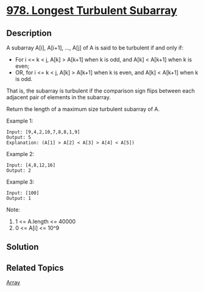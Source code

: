 # [978. Longest Turbulent Subarray](https://leetcode.com/problems/longest-turbulent-subarray)

## Description

A subarray A[i], A[i+1], ..., A[j] of A is said to be turbulent if and only if:

- For i <= k < j, A[k] > A[k+1] when k is odd, and A[k] < A[k+1] when k is even;
- OR, for i <= k < j, A[k] > A[k+1] when k is even, and A[k] < A[k+1] when k is odd.

That is, the subarray is turbulent if the comparison sign flips between each adjacent pair of elements in the subarray.

Return the length of a maximum size turbulent subarray of A.

Example 1:

```
Input: [9,4,2,10,7,8,8,1,9]
Output: 5
Explanation: (A[1] > A[2] < A[3] > A[4] < A[5])
```

Example 2:

```
Input: [4,8,12,16]
Output: 2
```

Example 3:

```
Input: [100]
Output: 1
```

Note:

1. 1 <= A.length <= 40000
2. 0 <= A[i] <= 10^9

## Solution

## Related Topics

[Array](https://leetcode.com/tag/array/) 

